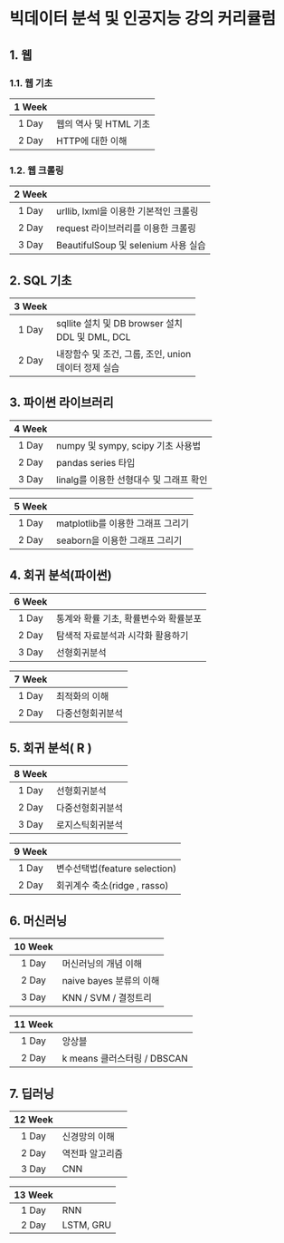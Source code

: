 # 빅데이터 분석 및 인공지능 강의 커리큘럼 

## 1. 웹

### 1.1. 웹 기초

|1 Week||
|:---:|:---|
|1 Day | 웹의 역사 및 HTML 기초 |
|2 Day | HTTP에 대한 이해 |

### 1.2. 웹 크롤링

|2 Week||
|:---:|:---|
|1 Day | urllib, lxml을 이용한 기본적인 크롤링  |
|2 Day | request 라이브러리를 이용한 크롤링 |
|3 Day | BeautifulSoup 및 selenium 사용 실습 |

## 2. SQL 기초

|3 Week||
|:---:|:---|
|1 Day | sqllite 설치 및 DB browser 설치 <br> DDL 및 DML, DCL |
|2 Day | 내장함수 및 조건, 그룹, 조인, union <br> 데이터 정제 실습|

## 3. 파이썬 라이브러리

|4 Week||
|:---:|:---|
|1 Day | numpy 및 sympy, scipy 기초 사용법 |
|2 Day | pandas series 타입 |
|3 Day | linalg를 이용한 선형대수 및 그래프 확인 |

|5 Week||
|:---:|:---|
|1 Day | matplotlib를 이용한 그래프 그리기 |
|2 Day | seaborn을 이용한 그래프 그리기 |

## 4. 회귀 분석(파이썬)

|6 Week||
|:---:|:---|
|1 Day | 통계와 확률 기초, 확률변수와 확률분포 |
|2 Day | 탐색적 자료분석과 시각화 활용하기 |
|3 Day | 선형회귀분석 |

|7 Week||
|:---:|:---|
|1 Day | 최적화의 이해 |
|2 Day | 다중선형회귀분석 |

## 5. 회귀 분석( R )

|8 Week||
|:---:|:---|
|1 Day | 선형회귀분석 |
|2 Day | 다중선형회귀분석 |
|3 Day | 로지스틱회귀분석 |

|9 Week||
|:---:|:---|
|1 Day | 변수선택법(feature selection) |
|2 Day | 회귀계수 축소(ridge , rasso) |

## 6. 머신러닝

|10 Week||
|:---:|:---|
|1 Day | 머신러닝의 개념 이해 |
|2 Day | naive bayes 분류의 이해 |
|3 Day | KNN / SVM / 결정트리 |

|11 Week||
|:---:|:---|
|1 Day | 앙상블 |
|2 Day |  k means 클러스터링 / DBSCAN |

## 7. 딥러닝

|12 Week||
|:---:|:---|
|1 Day | 신경망의 이해 |
|2 Day | 역전파 알고리즘 |
|3 Day | CNN |

|13 Week||
|:---:|:---|
|1 Day | RNN |
|2 Day | LSTM, GRU |